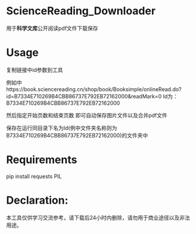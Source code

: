 # ScienceReading_Downloader
用于<b>科学文库</b>公开阅读pdf文件下载保存

<h1>Usage</h1>
复制链接中id参数到工具

例如中https://book.sciencereading.cn/shop/book/Booksimple/onlineRead.do?id=B7334E710269B4CBB86737E792EB72162000&readMark=0
Id为：B7334E710269B4CBB86737E792EB72162000

然后指定开始页数和结束页数 即可自动保存图片文件以及合并pdf文件

保存在运行同目录下名为Id(例中文件夹名称则为B7334E710269B4CBB86737E792EB72162000)的文件夹中

<h1>Requirements</h1>
pip install requests PIL

<h1>Declaration: </h1>
本工具仅供学习交流参考，请下载后24小时内删除，请勿用于商业途径以及非法用途。
